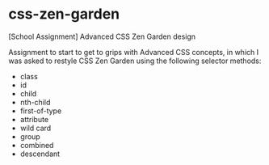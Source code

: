 # css-zen-garden
[School Assignment] Advanced CSS Zen Garden design

Assignment to start to get to grips with Advanced CSS concepts, in which I was asked to restyle CSS Zen Garden using the following selector methods:

- class
- id
- child
- nth-child
- first-of-type
- attribute
- wild card
- group
- combined
- descendant
